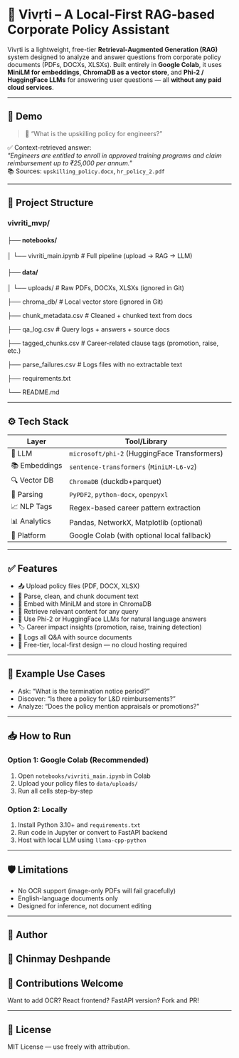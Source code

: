 # 🧠 Vivṛti – A Local-First RAG-based Corporate Policy Assistant

Vivṛti is a lightweight, free-tier **Retrieval-Augmented Generation (RAG)** system designed to analyze and answer questions from corporate policy documents (PDFs, DOCXs, XLSXs). Built entirely in **Google Colab**, it uses **MiniLM for embeddings**, **ChromaDB as a vector store**, and **Phi-2 / HuggingFace LLMs** for answering user questions — all **without any paid cloud services**.

---

## 🚀 Demo

> 💬 “What is the upskilling policy for engineers?”

✅ Context-retrieved answer:  
_"Engineers are entitled to enroll in approved training programs and claim reimbursement up to ₹25,000 per annum."_  
📚 Sources: `upskilling_policy.docx`, `hr_policy_2.pdf`

---

## 📂 Project Structure

### vivriti_mvp/

#### ├── notebooks/

│ └── vivriti_main.ipynb # Full pipeline (upload → RAG → LLM)

#### ├── data/

│ └── uploads/ # Raw PDFs, DOCXs, XLSXs (ignored in Git)

├── chroma_db/ # Local vector store (ignored in Git)

├── chunk_metadata.csv # Cleaned + chunked text from docs

├── qa_log.csv # Query logs + answers + source docs

├── tagged_chunks.csv # Career-related clause tags (promotion, raise, etc.)

├── parse_failures.csv # Logs files with no extractable text

├── requirements.txt

└── README.md



---

## ⚙️ Tech Stack

| Layer        | Tool/Library            |
|--------------|--------------------------|
| 💬 LLM       | `microsoft/phi-2` (HuggingFace Transformers) |
| 📚 Embeddings| `sentence-transformers` (`MiniLM-L6-v2`) |
| 🔍 Vector DB | `ChromaDB` (duckdb+parquet) |
| 📄 Parsing   | `PyPDF2`, `python-docx`, `openpyxl` |
| 📈 NLP Tags  | Regex-based career pattern extraction |
| 📊 Analytics | Pandas, NetworkX, Matplotlib (optional) |
| 🧪 Platform  | Google Colab (with optional local fallback) |

---

## ✅ Features

- 📤 Upload policy files (PDF, DOCX, XLSX)
- 🧹 Parse, clean, and chunk document text
- 🧠 Embed with MiniLM and store in ChromaDB
- 🔁 Retrieve relevant content for any query
- 🤖 Use Phi-2 or HuggingFace LLMs for natural language answers
- 🏷️ Career impact insights (promotion, raise, training detection)
- 🧾 Logs all Q&A with source documents
- 💾 Free-tier, local-first design — no cloud hosting required

---

## 🧠 Example Use Cases

- Ask: “What is the termination notice period?”
- Discover: “Is there a policy for L&D reimbursements?”
- Analyze: “Does the policy mention appraisals or promotions?”

---

## 📥 How to Run

### Option 1: Google Colab (Recommended)
1. Open `notebooks/vivriti_main.ipynb` in Colab
2. Upload your policy files to `data/uploads/`
3. Run all cells step-by-step

### Option 2: Locally
1. Install Python 3.10+ and `requirements.txt`
2. Run code in Jupyter or convert to FastAPI backend
3. Host with local LLM using `llama-cpp-python`

---

## 🛡️ Limitations

- No OCR support (image-only PDFs will fail gracefully)
- English-language documents only
- Designed for inference, not document editing

---

## 📣 Author

👤 **Chinmay Deshpande**  
---


## 🤝 Contributions Welcome

Want to add OCR? React frontend? FastAPI version? Fork and PR!

---

## 📜 License

MIT License — use freely with attribution.
